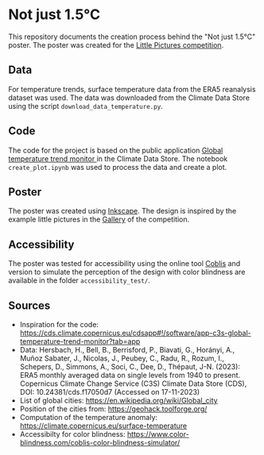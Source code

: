 # Not just 1.5°C

This repository documents the creation process behind the "Not just 1.5°C" poster. The poster was created for the [Little Pictures competition](https://climate.esa.int/en/littlepicturescompetition/). 

## Data

For temperature trends, surface temperature data from the ERA5 reanalysis dataset was used. The data was downloaded from the Climate Data Store using the script `download_data_temperature.py`.

## Code

The code for the project is based on the public application [
Global temperature trend monitor
](https://cds.climate.copernicus.eu/cdsapp#!/software/app-c3s-global-temperature-trend-monitor?tab=app) in the Climate Data Store. The notebook `create_plot.ipynb` was used to process the data and create a plot.

## Poster

The poster was created using [Inkscape](https://inkscape.org/). The design is inspired by the example little pictures in the [Gallery](https://climate.esa.int/en/little-pictures-gallery/) of the competition.

## Accessibility
The poster was tested for accessibility using the online tool [Coblis](https://www.color-blindness.com/coblis-color-blindness-simulator/) and version to simulate the perception of the design with color blindness are available in the folder `accessibility_test/`.

## Sources
- Inspiration for the code: https://cds.climate.copernicus.eu/cdsapp#!/software/app-c3s-global-temperature-trend-monitor?tab=app
- Data: Hersbach, H., Bell, B., Berrisford, P., Biavati, G., Horányi, A., Muñoz Sabater, J., Nicolas, J., Peubey, C., Radu, R., Rozum, I., Schepers, D., Simmons, A., Soci, C., Dee, D., Thépaut, J-N. (2023): ERA5 monthly averaged data on single levels from 1940 to present. Copernicus Climate Change Service (C3S) Climate Data Store (CDS), DOI: 10.24381/cds.f17050d7 (Accessed on 17-11-2023)
- List of global cities: https://en.wikipedia.org/wiki/Global_city
- Position of the cities from: https://geohack.toolforge.org/
- Computation of the temperature anomaly: https://climate.copernicus.eu/surface-temperature
- Accessibilty for color blindness: https://www.color-blindness.com/coblis-color-blindness-simulator/